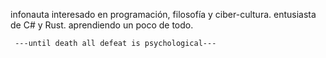 
infonauta interesado en programación, filosofía y ciber-cultura.
entusiasta de C# y Rust. aprendiendo un poco de todo.

     ---until death all defeat is psychological---


<!---
999monk/999monk is a ✨ special ✨ repository because its `README.md` (this file) appears on your GitHub profile.
You can click the Preview link to take a look at your changes.
--->
